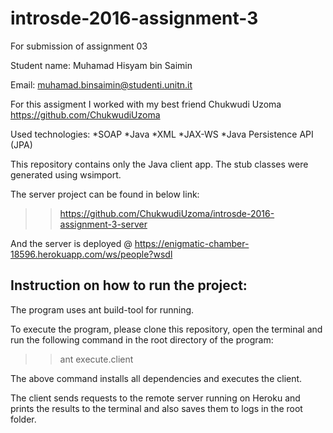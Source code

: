 # introsde-2016-assignment-3
For submission of assignment 03

Student name: Muhamad Hisyam bin Saimin

Email: muhamad.binsaimin@studenti.unitn.it

For this assigment I worked with my best friend Chukwudi Uzoma https://github.com/ChukwudiUzoma

Used technologies: 
*SOAP
*Java
*XML
*JAX-WS
*Java Persistence API (JPA)

This repository contains only the Java client app. The stub classes were generated using wsimport.

The server project can be found in below link:
>> https://github.com/ChukwudiUzoma/introsde-2016-assignment-3-server

And the server is deployed @ https://enigmatic-chamber-18596.herokuapp.com/ws/people?wsdl

## Instruction on how to run the project:

The program uses ant build-tool for running. 

To execute the program, please clone this repository, open the terminal and run the following command in the root directory of the program:
	
>> ant execute.client
	
The above command installs all dependencies and executes the client. 

The client sends requests to the remote server running on Heroku and prints the results to the terminal and also saves them to logs in the root folder.
